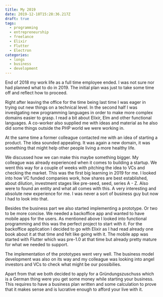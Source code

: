 ```yaml
---
title: My 2019
date: 2019-12-18T15:28:36.217Z
draft: true
tags:
  - programming
  - entrepreneurship
  - freelance
  - Elixir
  - Flutter
  - Electron
categories:
  - longs
  - business
  - development
---
```

End of 2018 my work life as a full time employee ended. I was not sure nor had
planned what to do in 2019. The initial plan was just to take some time off and
reflect how to proceed.

Right after leaving the office for the time being last time I was eager in
trying out new things on a technical level. In the second half I was
investgating new programming languages in order to make more complex domains
easier to grasp. I read a bit about Elixir, Elm and other functional languages.
A co-worker also supplied me with ideas and material as he also did some things
outside the PHP world we were working in.

At the same time a former colleague contacted me with an idea of starting a
product. The idea sounded appealing. It was again a new domain, it was something
that might help other people living a more healthy life.

We discussed how we can make this maybe something bigger. My colleague was
already experienced when it comes to building a startup. We went this way for
a couple of weeks with pitching the idea to VCs and checking the market. This
was the first big learning in 2019 for me. I looked into how VC funded companies
work, how shares are best established, about dilution, investment stages like
pre-seed, seed, series A - Z. Also were to found an entity and what all comes
with this. A very interesting and absolute new experience for me. I was never
a sort of business guy but now I had to look into that.

Besides the business part we also started implementing a prototype. Or two to be
more concise. We needed a backoffice app and wanted to have mobile apps for the
users. As mentioned above I looked into functional programming and this was the
perfect project to start with it. For the backoffice application I decided to go
with Elixir as I had read already one book about it at that time and felt like
going with it. The mobile app was started with Flutter which was pre-1.0 at that
time but already pretty mature for what we needed to support.

The implementation of the prototypes went very well. The business model
development was also on its way and my colleague was looking into angel
investors and VCs to check what might be our possibilies.

Apart from that we both decided to apply for a Gründungszuschuss which is a
German thing were you get some money while starting your business. This
requires to have a business plan written and some calculation to prove that it
makes sense and is lucrative enough to afford your live with it.




